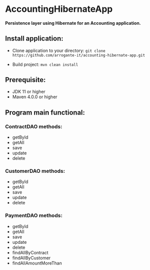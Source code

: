 # AccountingHibernateApp

#### Persistence layer using Hibernate for an Accounting application.

## Install application:
- Clone application to your directory:
`git clone https://github.com/arrogante-it/accounting-hibernate-app.git`

- Build project: `mvn clean install`

## Prerequisite:
- JDK 11 or higher
- Maven 4.0.0 or higher

## Program main functional:

### ContractDAO methods:
- getById
- getAll
- save
- update
- delete

### CustomerDAO methods:
- getById
- getAll
- save
- update
- delete

### PaymentDAO methods:
- getById
- getAll
- save
- update
- delete
- findAllByContract
- findAllByCustomer
- findAllAmountMoreThan
